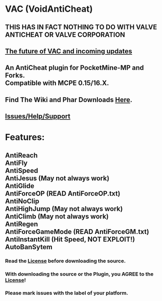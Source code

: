 # VAC (VoidAntiCheat)

## THIS HAS IN FACT NOTHING TO DO WITH VALVE ANTICHEAT OR VALVE CORPORATION

## [The future of VAC and incoming updates](https://github.com/DarkWav/VAC/wiki/The-Future-of-VAC-and-3.1.0-Update!)

## An AntiCheat plugin for PocketMine-MP and Forks.<br>Compatible with MCPE 0.15/16.X.

## Find The Wiki and Phar Downloads [Here](https://github.com/DarkWav/VAC/wiki).

## [Issues/Help/Support](https://github.com/DarkWav/VAC/issues)

# Features:<br>
## AntiReach<br>AntiFly<br>AntiSpeed<br>AntiJesus (May not always work)<br>AntiGlide<br>AntiForceOP (READ AntiForceOP.txt)<br>AntiNoClip<br>AntiHighJump (May not always work)<br>AntiClimb (May not always work)<br>AntiRegen<br>AntiForceGameMode (READ AntiForceGM.txt)<br>AntiInstantKill (Hit Speed, NOT EXPLOIT!)<br>AutoBanSytem

### Read the [License](https://github.com/DarkWav/VAC/blob/master/LICENSE.md) before downloading the source.
### With downloading the source or the Plugin, you AGREE to the [License](https://github.com/DarkWav/VAC/blob/master/LICENSE.md)!
### Please mark issues with the label of your platform.
